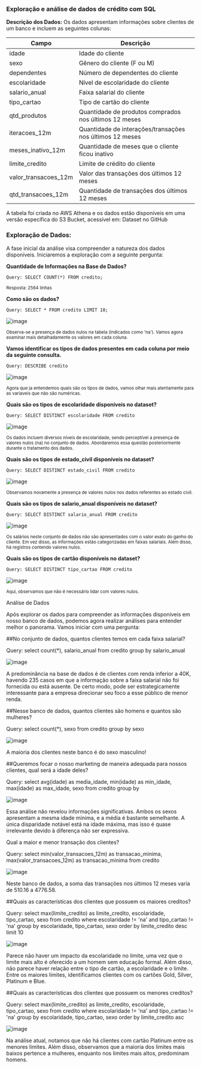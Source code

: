 ### Exploração e análise de dados de crédito com SQL

**Descrição dos Dados:**
Os dados apresentam informações sobre clientes de um banco e incluem as seguintes colunas:

| Campo                 | Descrição                                                |
|-----------------------|----------------------------------------------------------|
| idade                 | Idade do cliente                                         |
| sexo                  | Gênero do cliente (F ou M)                               |
| dependentes           | Número de dependentes do cliente                         |
| escolaridade          | Nível de escolaridade do cliente                         |
| salario_anual         | Faixa salarial do cliente                                |
| tipo_cartao           | Tipo de cartão do cliente                                |
| qtd_produtos          | Quantidade de produtos comprados nos últimos 12 meses    |
| iteracoes_12m         | Quantidade de interações/transações nos últimos 12 meses |
| meses_inativo_12m     | Quantidade de meses que o cliente ficou inativo          |
| limite_credito        | Limite de crédito do cliente                             |
| valor_transacoes_12m  | Valor das transações dos últimos 12 meses                |
| qtd_transacoes_12m    | Quantidade de transações dos últimos 12 meses            |


A tabela foi criada no AWS Athena e os dados estão disponíveis em uma versão específica do S3 Bucket, acessível em: Dataset no GitHub

### Exploração de Dados:
A fase inicial da análise visa compreender a natureza dos dados disponíveis. Iniciaremos a exploração com a seguinte pergunta:

**Quantidade de Informações na Base de Dados?**
```
Query: SELECT COUNT(*) FROM credito;
```
<sub>Resposta: 2564 linhas<sub>

**Como são os dados?**
```
Query: SELECT * FROM credito LIMIT 10;
```
![image](https://github.com/DLeyendecker/credit-analysis-exploration/assets/123911132/fd1eb22c-f918-457c-85a9-652d29c6f79a)

<sub>Observa-se a presença de dados nulos na tabela (indicados como 'na'). Vamos agora examinar mais detalhadamente os valores em cada coluna.<sub>

**Vamos identificar os tipos de dados presentes em cada coluna por meio da seguinte consulta.**
```
Query: DESCRIBE credito
```
![image](https://github.com/DLeyendecker/credit-analysis-exploration/assets/123911132/dd5915a8-b93a-47e3-8ba1-869d3fb03136)

<sub>Agora que ja entendemos quais são os tipos de dados, vamos olhar mais atentamente para as varíaveis que não são numéricas.<sub>

**Quais são os tipos de escolaridade disponíveis no dataset?**
```
Query: SELECT DISTINCT escolaridade FROM credito
```
![image](https://github.com/DLeyendecker/credit-analysis-exploration/assets/123911132/fc23f1ab-02d8-44ae-9b26-fc84d7c33c4d)

<sub>Os dados incluem diversos níveis de escolaridade, sendo perceptível a presença de valores nulos (na) no conjunto de dados. Abordaremos essa questão posteriormente durante o tratamento dos dados.<sub>

**Quais são os tipos de estado_civil disponíveis no dataset?**
```
Query: SELECT DISTINCT estado_civil FROM credito
```
![image](https://github.com/DLeyendecker/credit-analysis-exploration/assets/123911132/2bce9498-8064-4e30-af18-e270b2217594)

<sub>Observamos novamente a presença de valores nulos nos dados referentes ao estado civil.<sub>

**Quais são os tipos de salario_anual disponíveis no dataset?**
```
Query: SELECT DISTINCT salario_anual FROM credito
```
![image](https://github.com/DLeyendecker/credit-analysis-exploration/assets/123911132/93642ad4-10c0-4ae6-811c-794afedd5235)

<sub>Os salários neste conjunto de dados não são apresentados com o valor exato do ganho do cliente. Em vez disso, as informações estão categorizadas em faixas salariais. Além disso, há registros contendo valores nulos.<sub>

**Quais são os tipos de cartão disponíveis no dataset?**
```
Query: SELECT DISTINCT tipo_cartao FROM credito
```
![image](https://github.com/DLeyendecker/credit-analysis-exploration/assets/123911132/4042beee-3882-47b4-bb88-21f04becab62)

<sub>Aqui, observamos que não é necessário lidar com valores nulos.<sub>

Análise de Dados

Após explorar os dados para compreender as informações disponíveis em nosso banco de dados, podemos agora realizar análises para entender melhor o panorama. Vamos iniciar com uma pergunta: 

##No conjunto de dados, quantos clientes temos em cada faixa salarial?

Query: select count(*), salario_anual from credito group by salario_anual

![image](https://github.com/DLeyendecker/credit-analysis-exploration/assets/123911132/94d4e0e8-dc83-4206-811e-ada6b2a07e23)

A predominância na base de dados é de clientes com renda inferior a 40K, havendo 235 casos em que a informação sobre a faixa salarial não foi fornecida ou está ausente. De certo modo, pode ser estrategicamente interessante para a empresa direcionar seu foco a esse público de menor renda.

##Nesse banco de dados, quantos clientes são homens e quantos são mulheres?

Query: select count(*), sexo from credito group by sexo

![image](https://github.com/DLeyendecker/credit-analysis-exploration/assets/123911132/78f1af32-5497-4998-a37f-0fd3f4f17c95)

A maioria dos clientes neste banco é do sexo masculino!

##Queremos focar o nosso marketing de maneira adequada para nossos clientes, qual será a idade deles?

Query: select avg(idade) as media_idade, min(idade) as min_idade, max(idade) as max_idade, sexo from credito group by

![image](https://github.com/DLeyendecker/credit-analysis-exploration/assets/123911132/16c006d1-962c-4022-8b97-a7d71e0ec6bd)

Essa análise não revelou informações significativas. Ambos os sexos apresentam a mesma idade mínima, e a média é bastante semelhante. A única disparidade notável está na idade máxima, mas isso é quase irrelevante devido à diferença não ser expressiva.

Qual a maior e menor transação dos clientes?

Query: select min(valor_transacoes_12m) as transacao_minima, max(valor_transacoes_12m) as transacao_minima from credito

![image](https://github.com/DLeyendecker/credit-analysis-exploration/assets/123911132/3bda6071-f540-4c65-9042-bb3883f39722)

Neste banco de dados, a soma das transações nos últimos 12 meses varia de 510.16 a 4776.58.

##Quais as características dos clientes que possuem os maiores creditos?

Query: select max(limite_credito) as limite_credito, escolaridade, tipo_cartao, sexo from credito where escolaridade != 'na' and tipo_cartao != 'na' group by escolaridade, tipo_cartao, sexo order by limite_credito desc limit 10

![image](https://github.com/DLeyendecker/credit-analysis-exploration/assets/123911132/5838f508-4f93-4d94-ab1e-1d54684f80ca)

Parece não haver um impacto da escolaridade no limite, uma vez que o limite mais alto é oferecido a um homem sem educação formal. Além disso, não parece haver relação entre o tipo de cartão, a escolaridade e o limite. Entre os maiores limites, identificamos clientes com os cartões Gold, Silver, Platinum e Blue.

##Quais as características dos clientes que possuem os menores creditos?

Query: select max(limite_credito) as limite_credito, escolaridade, tipo_cartao, sexo from credito where escolaridade != 'na' and tipo_cartao != 'na' group by escolaridade, tipo_cartao, sexo order by limite_credito asc

![image](https://github.com/DLeyendecker/credit-analysis-exploration/assets/123911132/2c8c2bd1-076a-48e3-a592-0c7764b0162e)

Na análise atual, notamos que não há clientes com cartão Platinum entre os menores limites. Além disso, observamos que a maioria dos limites mais baixos pertence a mulheres, enquanto nos limites mais altos, predominam homens.















